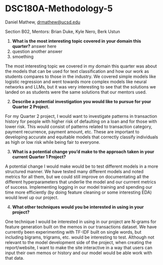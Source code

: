 # DSC180A-Methodology-5

Daniel Mathew, drmathew@ucsd.edu

Section B02, Mentors: Brian Duke, Kyle Nero, Berk Ustun

1. **What is the most interesting topic covered in your domain this quarter?**
   answer here 
2. question
   another answer
3. smoething

The most interesting topic we covered in my domain this quarter was about the models that can be used for text classification and how our work as students compares to those in the industry. We covered simple models like logistic regression and went towards more complex models like neural networks and LLMs, but it was very interesting to see that the solutions we landed on as students were the same solutions that our mentors used.

2. **Describe a potential investigation you would like to pursue for your Quarter 2 Project.**

For my Quarter 2 project, I would want to investigate patterns in transaction history for people with higher risk of defaulting on a loan and for those with lower risk. This would consist of patterns related to transaction category, payment recurrence, payment amount, etc. These are important to developing accurate and equitable models that correctly classify individuals as high or low risk while being fair to everyone.

3. **What is a potential change you’d make to the approach taken in your current Quarter 1 Project?**

A potential change I would make would be to test different models in a more structured manner. We have tested many different models and noted metrics for all them, but we could still improve on documentating all the different hyperparameters that underlie the model and our currrent metrics of success. Implementing logging in our model training and spending our time more efficiently (by doing feature cleaning or some interesting EDA) would level up our project.

4. **What other techniques would you be interested in using in your project?**

One technique I would be interested in using in our project are N-grams for feature generation built on the memos in our transactions dataset. We have currently been experimenting with TF-IDF built on single words, but including bigrams, trigrams, etc. would be interesting to test. Although not relevant to the model development side of the project, when creating the report/website, I want to make the site interactive in a way that users can input their own memos or history and our model would be able work with that data. 
